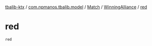 [tbalib-ktx](../../../index.md) / [com.npmanos.tbalib.model](../../index.md) / [Match](../index.md) / [WinningAlliance](index.md) / [red](./red.md)

# red

`red`